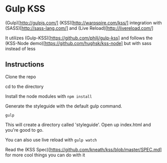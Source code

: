 # Gulp KSS

(Gulp)[http://gulpjs.com/] (KSS)[http://warpspire.com/kss/] integration with (SASS)[http://sass-lang.com/] and (Live Reload)[http://livereload.com/]

It utilizes (Gulp-KSS)[https://github.com/philj/gulp-kss] and follows the (KSS-Node demo)[https://github.com/hughsk/kss-node] but with sass instead of less

## Instructions

Clone the repo

cd to the directory

Install the node modules with `npm install`

Generate the styleguide with the default gulp command.

`gulp`

This will create a directory called 'styleguide'. Open up index.html and you're good to go.

You can also use live reload with `gulp watch`

Read the (KSS Spec)[https://github.com/kneath/kss/blob/master/SPEC.md] for more cool things you can do with it